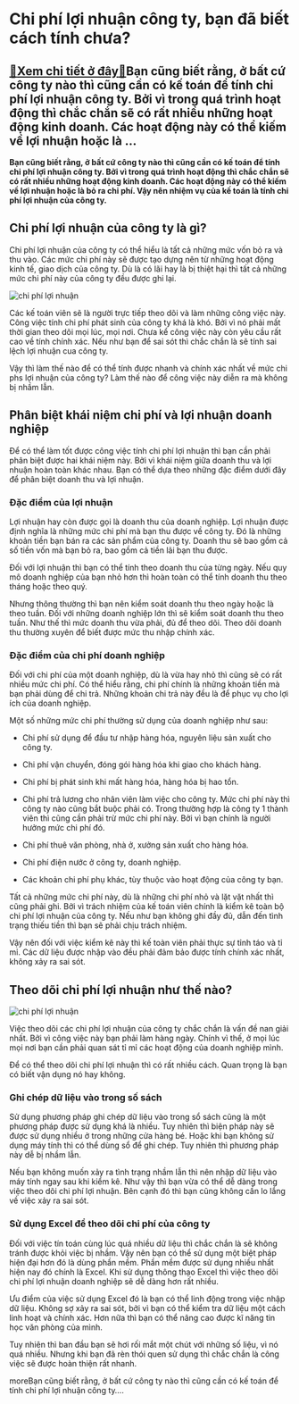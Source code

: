 Chi phí lợi nhuận công ty, bạn đã biết cách tính chưa?
======================================================

[:gift:Xem chi tiết ở đây:gift:](https://hddtvn.com/chi-phi-loi-nhuan-cong-ty-ban-da-biet-cach-tinh-chua/)Bạn cũng biết rằng, ở bất cứ công ty nào thì cũng cần có kế toán để tính chi phí lợi nhuận công ty. Bởi vì trong quá trình hoạt động thì chắc chắn sẽ có rất nhiều những hoạt động kinh doanh. Các hoạt động này có thể kiếm về lợi nhuận hoặc là …
---------------------------------------------------------------------------------------------------------------------------------------------------------------------------------------------------------------------------------------------------

**Bạn cũng biết rằng, ở bất cứ công ty nào thì cũng cần có kế toán để tính chi phí lợi nhuận công ty. Bởi vì trong quá trình hoạt động thì chắc chắn sẽ có rất nhiều những hoạt động kinh doanh. Các hoạt động này có thể kiếm về lợi nhuận hoặc là bỏ ra chi phí. Vậy nên nhiệm vụ của kế toán là tính chi phí lợi nhuận của công ty.**


Chi phí lợi nhuận của công ty là gì?
------------------------------------


Chi phí lợi nhuận của công ty có thể hiểu là tất cả những mức vốn bỏ ra và thu vào. Các mức chi phí này sẽ được tạo dựng nên từ những hoạt động kinh tế, giao dịch của công ty. Dù là có lãi hay là bị thiệt hại thì tất cả những mức chi phí này của công ty đều được ghi lại.


![chi phí lợi nhuận](https://hddtvn.com/wp-content/uploads/2021/01/giam-lai-suat-tac-dong-toi-loi-nhuan-ngan-hang-nhung-khong-nhieu-1ad63b.jpg)


Các kế toán viên sẽ là người trực tiếp theo dõi và làm những công việc này. Công việc tính chi phí phát sinh của công ty khá là khó. Bởi vì nó phải mất thời gian theo dõi mọi lúc, mọi nơi. Chưa kể công việc này còn yêu cầu rất cao về tính chính xác. Nếu như bạn để sai sót thì chắc chắn là sẽ tính sai lệch lợi nhuận cua công ty.


Vậy thì làm thế nào để có thể tính được nhanh và chính xác nhất về mức chi phs lợi nhuận của công ty? Làm thế nào để công việc này diễn ra mà không bị nhầm lẫn.


Phân biệt khái niệm chi phí và lợi nhuận doanh nghiệp
-----------------------------------------------------


Để có thể làm tốt được công việc tính chi phí lợi nhuận thì bạn cần phải phân biệt được hai khái niệm này. Bởi vì khái niệm giữa doanh thu và lợi nhuận hoàn toàn khác nhau. Bạn có thể dựa theo những đặc điểm dưới đây để phân biệt doanh thu và lợi nhuận.


### Đặc điểm của lợi nhuận


Lợi nhuận hay còn được gọi là doanh thu của doanh nghiệp. Lợi nhuận được định nghĩa là những mức chi phí mà bạn thu được về công ty. Đó là những khoản tiền bạn bán ra các sản phẩm của công ty. Doanh thu sẽ bao gồm cả số tiền vốn mà bạn bỏ ra, bao gồm cả tiền lãi bạn thu được.


Đối với lợi nhuận thì bạn có thể tính theo doanh thu của từng ngày. Nếu quy mô doanh nghiệp của bạn nhỏ hơn thì hoàn toàn có thể tính doanh thu theo tháng hoặc theo quý.


Nhưng thông thường thì bạn nên kiểm soát doanh thu theo ngày hoặc là theo tuần. Đối với những doanh nghiệp lớn thì sẽ kiểm soát doanh thu theo tuần. Như thế thì mức doanh thu vừa phải, đủ để theo dõi. Theo dõi doanh thu thường xuyên để biết được mức thu nhập chính xác.


### Đặc điểm của chi phí doanh nghiệp


Đối với chi phí của một doanh nghiệp, dù là vừa hay nhỏ thì cũng sẽ có rất nhiều mức chi phí. Có thể hiểu rằng, chi phí chính là những khoản tiền mà bạn phải dùng để chi trả. Những khoản chi trả này đều là để phục vụ cho lợi ích của doanh nghiệp.


Một số những mức chi phí thường sử dụng của doanh nghiệp như sau:


+ Chi phí sử dụng để đầu tư nhập hàng hóa, nguyên liệu sản xuất cho công ty.


+ Chi phí vận chuyển, đóng gói hàng hóa khi giao cho khách hàng.


+ Chi phí bị phát sinh khi mất hàng hóa, hàng hóa bị hao tổn.


+ Chi phí trả lương cho nhân viên làm việc cho công ty. Mức chi phí này thì công ty nào cũng bắt buộc phải có. Trong thường hợp là công ty 1 thành viên thì cũng cần phải trừ mức chi phí này. Bởi vì bạn chính là người hưởng mức chi phí đó.


+ Chi phí thuê văn phòng, nhà ở, xưởng sản xuất cho hàng hóa.


+ Chi phí điện nước ở công ty, doanh nghiệp.


+ Các khoản chi phí phụ khác, tùy thuộc vào hoạt động của công ty bạn.


Tất cả những mức chi phí này, dù là những chi phí nhỏ và lặt vặt nhất thì cũng phải ghi. Bởi vì trách nhiệm của kế toán viên chính là kiểm kê toàn bộ chi phí lợi nhuận của công ty. Nếu như bạn không ghi đầy đủ, dẫn đến tình trạng thiếu tiền thì bạn sẽ phải chịu trách nhiệm.


Vậy nên đối với việc kiểm kê này thì kế toàn viên phải thực sự tỉnh táo và tỉ mỉ. Các dữ liệu được nhập vào đều phải đảm bảo được tính chính xác nhất, không xảy ra sai sót.


Theo dõi chi phí lợi nhuận như thế nào?
---------------------------------------


![chi phí lợi nhuận](https://hddtvn.com/wp-content/uploads/2021/01/tien-mat-2-1574134914632136427220-crop-15741349721261767172540.jpg)


Việc theo dõi các chi phí lợi nhuận của công ty chắc chắn là vấn đề nan giải nhất. Bởi vì công việc này bạn phải làm hàng ngày. Chính vì thế, ở mọi lúc mọi nơi bạn cần phải quan sát tỉ mỉ các hoạt động của doanh nghiệp mình.


Để có thể theo dõi chi phí lợi nhuận thì có rất nhiều cách. Quan trọng là bạn có biết vận dụng nó hay không.


### Ghi chép dữ liệu vào trong số sách


Sử dụng phương pháp ghi chép dữ liệu vào trong sổ sách cũng là một phương pháp được sử dụng khá là nhiều. Tuy nhiên thì biện pháp này sẽ được sử dụng nhiều ở trong những cửa hàng bé. Hoặc khi bạn không sử dụng máy tính thì có thể dùng sổ để ghi chép. Tuy nhiên thì phương pháp này dễ bị nhầm lẫn.


Nếu bạn không muốn xảy ra tình trạng nhầm lẫn thì nên nhập dữ liệu vào máy tính ngay sau khi kiểm kê. Như vậy thì bạn vừa có thể dễ dàng trong việc theo dõi chi phí lợi nhuận. Bên cạnh đó thì bạn cũng không cần lo lắng về việc xảy ra sai sót.


### Sử dụng Excel để theo dõi chi phí của công ty


Đối với việc tín toán cùng lúc quá nhiều dữ liệu thì chắc chắn là sẽ không tránh được khỏi việc bị nhầm. Vậy nên bạn có thể sử dụng một biệt pháp hiện đại hơn đó là dùng phần mềm. Phần mềm được sử dụng nhiều nhất hiện nay đó chính là Excel. Khi sử dụng thông thạo Excel thì việc theo dõi chi phí lợi nhuận doanh nghiệp sẽ dễ dàng hơn rất nhiều.


Ưu điểm của việc sử dụng Excel đó là bạn có thể linh động trong việc nhập dữ liệu. Không sợ xảy ra sai sót, bởi vì bạn có thể kiểm tra dữ liệu một cách linh hoạt và chính xác. Hơn nữa thì bạn có thể nâng cao được kĩ năng tin học văn phòng của mình.


Tuy nhiên thì ban đầu bạn sẽ hơi rối mắt một chút với những số liệu, vì nó quá nhiều. Nhưng khi bạn đã rèn thói quen sử dụng thì chắc chắn là công việc sẽ được hoàn thiện rất nhanh.



moreBạn cũng biết rằng, ở bất cứ công ty nào thì cũng cần có kế toán để tính chi phí lợi nhuận công ty….

